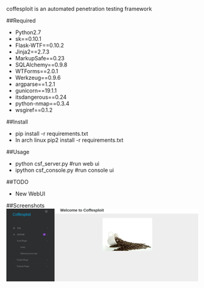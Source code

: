 coffesploit is an automated penetration testing framework

##Required
* Python2.7
* sk==0.10.1
* Flask-WTF==0.10.2
* Jinja2==2.7.3
* MarkupSafe==0.23
* SQLAlchemy==0.9.8
* WTForms==2.0.1
* Werkzeug==0.9.6
* argparse==1.2.1
* gunicorn==19.1.1
* itsdangerous==0.24
* python-nmap==0.3.4
* wsgiref==0.1.2

##Install
* pip install -r requirements.txt
* In arch linux pip2 install -r requirements.txt

##Usage
* python csf_server.py #run web ui
* ipython csf_console.py #run console ui

##TODO
* New WebUI

##Screenshots 
  ![image](https://github.com/Mithrilwoodrat/coffesploit/blob/master/screenshots/1.png)
